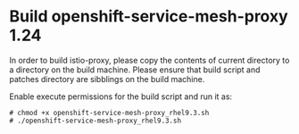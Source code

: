 # Build  openshift-service-mesh-proxy 1.24

In order to build istio-proxy, please copy the contents of current directory to a directory
on the build machine. Please ensure that build script and patches directory are sibblings on
the build machine.

Enable execute permissions for the build script and run it as:

```
# chmod +x openshift-service-mesh-proxy_rhel9.3.sh
# ./openshift-service-mesh-proxy_rhel9.3.sh
```
